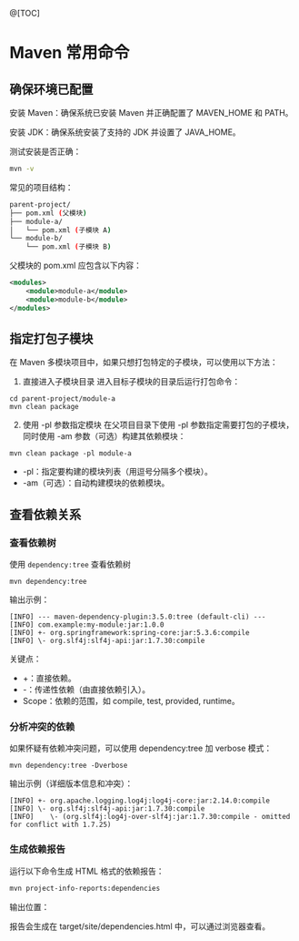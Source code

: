 @[TOC]

# Maven 常用命令

## 确保环境已配置
安装 Maven：确保系统已安装 Maven 并正确配置了 MAVEN_HOME 和 PATH。

安装 JDK：确保系统安装了支持的 JDK 并设置了 JAVA_HOME。

测试安装是否正确：
```bash
mvn -v
```
常见的项目结构：
```bash
parent-project/
├── pom.xml (父模块)
├── module-a/
│   └── pom.xml (子模块 A)
└── module-b/
    └── pom.xml (子模块 B)
```

父模块的 pom.xml 应包含以下内容：

```xml
<modules>
    <module>module-a</module>
    <module>module-b</module>
</modules>
```

## 指定打包子模块
在 Maven 多模块项目中，如果只想打包特定的子模块，可以使用以下方法：

1. 直接进入子模块目录
   进入目标子模块的目录后运行打包命令：
```shell
cd parent-project/module-a
mvn clean package
```
2. 使用 -pl 参数指定模块
   在父项目目录下使用 -pl 参数指定需要打包的子模块，同时使用 -am 参数（可选）构建其依赖模块：
```shell
mvn clean package -pl module-a
```
- -pl：指定要构建的模块列表（用逗号分隔多个模块）。
- -am（可选）：自动构建模块的依赖模块。

## 查看依赖关系
### 查看依赖树
使用 `dependency:tree` 查看依赖树

    mvn dependency:tree
输出示例：
```text
[INFO] --- maven-dependency-plugin:3.5.0:tree (default-cli) ---
[INFO] com.example:my-module:jar:1.0.0
[INFO] +- org.springframework:spring-core:jar:5.3.6:compile
[INFO] \- org.slf4j:slf4j-api:jar:1.7.30:compile
```

关键点：
- +：直接依赖。
- -：传递性依赖（由直接依赖引入）。
- Scope：依赖的范围，如 compile, test, provided, runtime。
### 分析冲突的依赖
如果怀疑有依赖冲突问题，可以使用 dependency:tree 加 verbose 模式：

    mvn dependency:tree -Dverbose

输出示例（详细版本信息和冲突）：
```text
[INFO] +- org.apache.logging.log4j:log4j-core:jar:2.14.0:compile
[INFO] \- org.slf4j:slf4j-api:jar:1.7.30:compile
[INFO]    \- (org.slf4j:log4j-over-slf4j:jar:1.7.30:compile - omitted for conflict with 1.7.25)
```


### 生成依赖报告
运行以下命令生成 HTML 格式的依赖报告：

```bash
mvn project-info-reports:dependencies
```
输出位置：

报告会生成在 target/site/dependencies.html 中，可以通过浏览器查看。